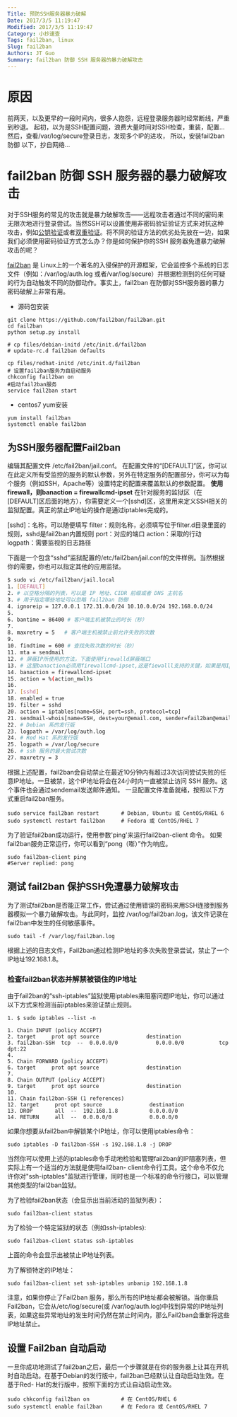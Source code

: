 ```yaml
---
Title: 预防SSH服务器暴力破解
Date: 2017/3/5 11:19:47
Modified: 2017/3/5 11:19:47
Category: 小抄速查
Tags: fail2ban, linux
Slug: fail2ban
Authors: JT Guo
Summary: fail2ban 防御 SSH 服务器的暴力破解攻击
---
```

# 原因

前两天，以及更早的一段时间内，很多人抱怨，远程登录服务器时经常断线，严重到秒退。
起初，以为是SSH配置问题，浪费大量时间对SSH检查，重装，配置...
然后，查看/var/log/secure登录日志，发现多个IP的进攻，
所以，安装fail2ban防御
以下，抄自网络...

# fail2ban 防御 SSH 服务器的暴力破解攻击

对于SSH服务的常见的攻击就是暴力破解攻击——远程攻击者通过不同的密码来无限次地进行登录尝试。当然SSH可以设置使用非密码验证验证方式来对抗这种攻击，例如[公钥验证](http://xmodulo.com/how-to-force-ssh-login-via-public-key-authentication.html)或者[双重验证](http://linux.cn/article-3725-1.html)。将不同的验证方法的优劣处先放在一边，如果我们必须使用密码验证方式怎么办？你是如何保护你的SSH 服务器免遭暴力破解攻击的呢？

[fail2ban](http://www.fail2ban.org/) 是 Linux上的一个著名的入侵保护的开源框架，它会监控多个系统的日志文件（例如：/var/log/auth.log 或者/var/log/secure）并根据检测到的任何可疑的行为自动触发不同的防御动作。事实上，fail2ban 在防御对SSH服务器的暴力密码破解上非常有用。

* 源码包安装

```shell
git clone https://github.com/fail2ban/fail2ban.git
cd fail2ban
python setup.py install

# cp files/debian-initd /etc/init.d/fail2ban
# update-rc.d fail2ban defaults

cp files/redhat-initd /etc/init.d/fail2ban
# 设置fail2ban服务为自启动服务
chkconfig fail2ban on
#启动fail2ban服务
service fail2ban start
```

* centos7 yum安装

```shell
yum install fail2ban
systemctl enable fail2ban
```

## 为SSH服务器配置Fail2ban

编辑其配置文件 /etc/fail2ban/jail.conf。
在配置文件的“[DEFAULT]”区，你可以在此定义所有受监控的服务的默认参数，另外在特定服务的配置部分，你可以为每个服务（例如SSH，Apache等）设置特定的配置来覆盖默认的参数配置。
**使用firewall，则banaction = firewallcmd-ipset**
在针对服务的监狱区（在[DEFAULT]区后面的地方），你需要定义一个[sshd]区，这里用来定义SSH相关的监狱配置。真正的禁止IP地址的操作是通过iptables完成的。

[sshd]：名称，可以随便填写
filter：规则名称，必须填写位于filter.d目录里面的规则，sshd是fail2ban内置规则
port：对应的端口
action：采取的行动
logpath：需要监视的日志路径

下面是一个包含“sshd”监狱配置的/etc/fail2ban/jail.conf的文件样例。当然根据你的需要，你也可以指定其他的应用监狱。

```sh
$ sudo vi /etc/fail2ban/jail.local
1. [DEFAULT]
2. # 以空格分隔的列表，可以是 IP 地址、CIDR 前缀或者 DNS 主机名
3. # 用于指定哪些地址可以忽略 fail2ban 防御
4. ignoreip = 127.0.0.1 172.31.0.0/24 10.10.0.0/24 192.168.0.0/24
5.
6. bantime = 86400 # 客户端主机被禁止的时长（秒）
7.
8. maxretry = 5   # 客户端主机被禁止前允许失败的次数
9.
10. findtime = 600 # 查找失败次数的时长（秒）
11. mta = sendmail
12. # 屏蔽IP所使用的方法，下面使用firewalld屏蔽端口
13. # 这里banaction必须用firewallcmd-ipset,这是fiewalll支持的关键，如果是用Iptables请不要这样填写
14. banaction = firewallcmd-ipset
15. action = %(action_mwl)s
16.
17. [sshd]
18. enabled = true
19. filter = sshd
20. action = iptables[name=SSH, port=ssh, protocol=tcp]
21. sendmail-whois[name=SSH, dest=your@email.com, sender=fail2ban@email.com]
22. # Debian 系的发行版
23. logpath = /var/log/auth.log
24. # Red Hat 系的发行版
25. logpath = /var/log/secure
26. # ssh 服务的最大尝试次数
27. maxretry = 3
```

根据上述配置，fail2ban会自动禁止在最近10分钟内有超过3次访问尝试失败的任意IP地址。一旦被禁，这个IP地址将会在24小时内一直被禁止访问 SSH
服务。这个事件也会通过sendemail发送邮件通知。
一旦配置文件准备就绪，按照以下方式重启fail2ban服务。

```shell
sudo service fail2ban restart       # Debian, Ubuntu 或 CentOS/RHEL 6
sudo systemctl restart fail2ban     # Fedora 或 CentOS/RHEL 7
```

为了验证fail2ban成功运行，使用参数'ping'来运行fail2ban-client 命令。
如果fail2ban服务正常运行，你可以看到“pong（嘭）”作为响应。

```shell
sudo fail2ban-client ping
#Server replied: pong
```

## 测试 fail2ban 保护SSH免遭暴力破解攻击

为了测试fail2ban是否能正常工作，尝试通过使用错误的密码来用SSH连接到服务器模拟一个暴力破解攻击。与此同时，监控
/var/log/fail2ban.log，该文件记录在fail2ban中发生的任何敏感事件。

```shell
sudo tail -f /var/log/fail2ban.log
```

根据上述的日志文件，Fail2ban通过检测IP地址的多次失败登录尝试，禁止了一个IP地址192.168.1.8。

### 检查fail2ban状态并解禁被锁住的IP地址

由于fail2ban的“ssh-iptables”监狱使用iptables来阻塞问题IP地址，你可以通过以下方式来检测当前iptables来验证禁止规则。

```text
1. $ sudo iptables --list -n

1. Chain INPUT (policy ACCEPT)
2. target     prot opt source               destination
3. fail2ban-SSH  tcp  --  0.0.0.0/0            0.0.0.0/0           tcp dpt:22
4.  
5. Chain FORWARD (policy ACCEPT)
6. target     prot opt source               destination
7.  
8. Chain OUTPUT (policy ACCEPT)
9. target     prot opt source               destination
10.  
11. Chain fail2ban-SSH (1 references)
12. target     prot opt source               destination
13. DROP       all  --  192.168.1.8          0.0.0.0/0
14. RETURN     all  --  0.0.0.0/0            0.0.0.0/0
```

如果你想要从fail2ban中解锁某个IP地址，你可以使用iptables命令：

```shell
sudo iptables -D fail2ban-SSH -s 192.168.1.8 -j DROP
```

当然你可以使用上述的iptables命令手动地检验和管理fail2ban的IP阻塞列表，但实际上有一个适当的方法就是使用fail2ban-
client命令行工具。这个命令不仅允许你对"ssh-iptables"监狱进行管理，同时也是一个标准的命令行接口，可以管理其他类型的fail2ban监狱。

为了检验fail2ban状态（会显示出当前活动的监狱列表）：

```shell
sudo fail2ban-client status
```

为了检验一个特定监狱的状态（例如ssh-iptables):

```shell
sudo fail2ban-client status ssh-iptables
```

上面的命令会显示出被禁止IP地址列表。

为了解锁特定的IP地址：

```shell
sudo fail2ban-client set ssh-iptables unbanip 192.168.1.8
```

注意，如果你停止了Fail2ban 服务，那么所有的IP地址都会被解锁。当你重启 Fail2ban，它会从/etc/log/secure(或
/var/log/auth.log)中找到异常的IP地址列表，如果这些异常地址的发生时间仍然在禁止时间内，那么Fail2ban会重新将这些IP地址禁止。

## 设置 Fail2ban 自动启动

一旦你成功地测试了fail2ban之后，最后一个步骤就是在你的服务器上让其在开机时自动启动。在基于Debian的发行版中，fail2ban已经默认让自动启动生效。在基于Red-
Hat的发行版中，按照下面的方式让自动启动生效。

```shell
sudo chkconfig fail2ban on          # 在 CentOS/RHEL 6
sudo systemctl enable fail2ban      # 在 Fedora 或 CentOS/RHEL 7
